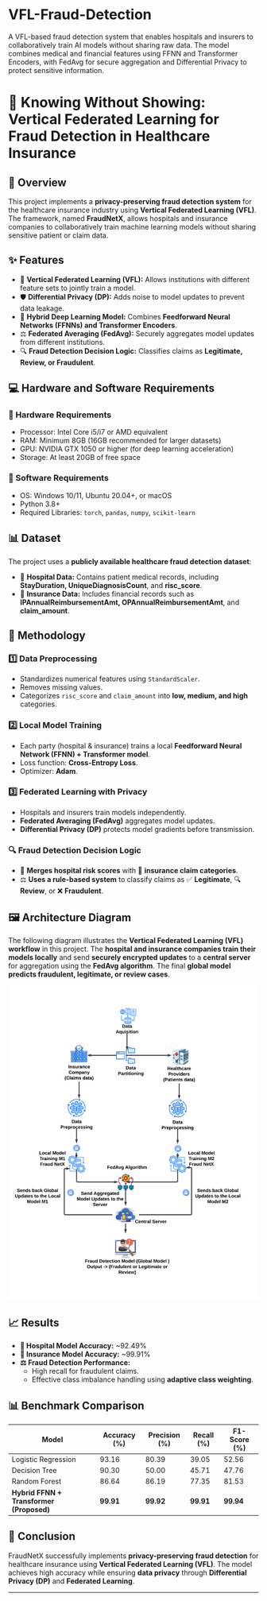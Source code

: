 # VFL-Fraud-Detection
A VFL-based fraud detection system that enables hospitals and insurers to collaboratively train AI models without sharing raw data. The model combines medical and financial features using FFNN and Transformer Encoders, with FedAvg for secure aggregation and Differential Privacy to protect sensitive information.

# 📌 Knowing Without Showing: Vertical Federated Learning for Fraud Detection in Healthcare Insurance

## 🚀 Overview
This project implements a **privacy-preserving fraud detection system** for the healthcare insurance industry using **Vertical Federated Learning (VFL)**. The framework, named **FraudNetX**, allows hospitals and insurance companies to collaboratively train machine learning models without sharing sensitive patient or claim data.

## ✨ Features
- 🔐 **Vertical Federated Learning (VFL):** Allows institutions with different feature sets to jointly train a model.
- 🛡 **Differential Privacy (DP):** Adds noise to model updates to prevent data leakage.
- 🧠 **Hybrid Deep Learning Model:** Combines **Feedforward Neural Networks (FFNNs) and Transformer Encoders**.
- ⚖ **Federated Averaging (FedAvg):** Securely aggregates model updates from different institutions.
- 🔍 **Fraud Detection Decision Logic:** Classifies claims as **Legitimate, Review, or Fraudulent**.

## 💻 Hardware and Software Requirements
### 🔹 Hardware Requirements
- Processor: Intel Core i5/i7 or AMD equivalent
- RAM: Minimum 8GB (16GB recommended for larger datasets)
- GPU: NVIDIA GTX 1050 or higher (for deep learning acceleration)
- Storage: At least 20GB of free space

### 🔹 Software Requirements
- OS: Windows 10/11, Ubuntu 20.04+, or macOS
- Python 3.8+
- Required Libraries: `torch`, `pandas`, `numpy`, `scikit-learn`

## 📊 Dataset
The project uses a **publicly available healthcare fraud detection dataset**:
- 🏥 **Hospital Data:** Contains patient medical records, including **StayDuration, UniqueDiagnosisCount**, and **risc_score**.
- 🏦 **Insurance Data:** Includes financial records such as **IPAnnualReimbursementAmt, OPAnnualReimbursementAmt**, and **claim_amount**.

## 🔧 Methodology
### 1️⃣ Data Preprocessing
   - Standardizes numerical features using `StandardScaler`.
   - Removes missing values.
   - Categorizes `risc_score` and `claim_amount` into **low, medium, and high** categories.

### 2️⃣ Local Model Training
   - Each party (hospital & insurance) trains a local **Feedforward Neural Network (FFNN) + Transformer model**.
   - Loss function: **Cross-Entropy Loss**.
   - Optimizer: **Adam**.

### 3️⃣ Federated Learning with Privacy
   - Hospitals and insurers train models independently.
   - **Federated Averaging (FedAvg)** aggregates model updates.
   - **Differential Privacy (DP)** protects model gradients before transmission.

### 🔍 Fraud Detection Decision Logic  
- 🏥 **Merges hospital risk scores** with 🏦 **insurance claim categories**.  
- ⚖ **Uses a rule-based system** to classify claims as ✅ **Legitimate**, 🔍 **Review**, or ❌ **Fraudulent**.  

## 🖼️ Architecture Diagram
The following diagram illustrates the **Vertical Federated Learning (VFL) workflow** in this project. The **hospital and insurance companies train their models locally** and send **securely encrypted updates** to a **central server** for aggregation using the **FedAvg algorithm**. The final **global model predicts fraudulent, legitimate, or review cases**.

![Architecture Diagram](architecture.png)


## 📈 Results
- **🏥 Hospital Model Accuracy:** ~92.49%
- **🏦 Insurance Model Accuracy:** ~99.91%
- **⚖ Fraud Detection Performance:**
  - High recall for fraudulent claims.
  - Effective class imbalance handling using **adaptive class weighting**.

## 📊 Benchmark Comparison
| Model | Accuracy (%) | Precision (%) | Recall (%) | F1-Score (%) |
|--------|------------|------------|------------|------------|
| Logistic Regression | 93.16 | 80.39 | 39.05 | 52.56 |
| Decision Tree | 90.30 | 50.00 | 45.71 | 47.76 |
| Random Forest | 86.64 | 86.19 | 77.35 | 81.53 |
| **Hybrid FFNN + Transformer (Proposed)** | **99.91** | **99.92** | **99.91** | **99.94** |

## 🎯 Conclusion
FraudNetX successfully implements **privacy-preserving fraud detection** for healthcare insurance using **Vertical Federated Learning (VFL)**. The model achieves high accuracy while ensuring **data privacy** through **Differential Privacy (DP)** and **Federated Learning**.

---

